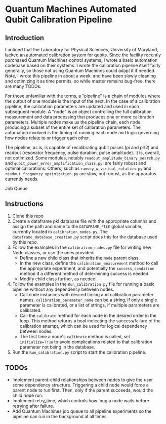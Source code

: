 # Quantum Machines Automated Qubit Calibration Pipeline

## Introduction
I noticed that the Laboratory for Physical Sciences, University of Maryland, lacked an automated calibration system for qubits. 
Since the facility recently purchased Quantum Machines control systems, I wrote a basic automation codebase based on their systems.
I wrote the calibration pipeline itself fairly generally, so those not using Quantum Machines could adapt it if needed.
Note, I wrote this pipeline in about a week: and have been slowly cleaning and optimizing it as time permits, so while master remains bug-free, there are many TODOs.

For those unfamiliar with the terms, a "pipeline" is a chain of modules where the output of one module is the input of the next.
In the case of a calibration pipeline, the calibration parameters are updated and used in each subsequent module.
A "node" is an object controlling the full calibration measurement and data processing that produces one or more calibration parameters.
Multiple nodes make us the pipeline chain, each node producing a subset of the entire set of calibration parameters.
The automation involved is the timing of running each node and logic governing how nodes relate to or trigger each other.

The pipeline, as is, is capable of recalibrating qubit pulses (pi and pi/2) and readout (resonator frequency, pulse duration, pulse amplitude).
It is, overall, not optimized.
Some modules, notably `readout_amplitude_binary_search.py` and `qubit_power_error_amplification_class.py`, are fairly robust and optimal calibrations.
Others, such as `ramsey_w_virtual_rotation.py` and `readout_frequency_optimization.py` are slow, but robust, as the apparatus currently needs.


Job Queue


## Instructions
1. Clone this repo
2. Create a dataframe pkl database file with the appropriate columns and assign the path and name to the `DATAFRAME_FILE` global variable, currently located in `calibration_nodes.py`. The `dataframe_database_creation.py` script does this for the database used by this repo.
3. Follow the examples in the `calibration_nodes.py` file for writing new Node classes, or use the ones provided.
   - Define a new child class that inherits the `Node` parent class.
   - In the new class, define the `calibration_measurement` method to call the appropriate experiment, and potentially the `success_condition` method if a different method of determining success is needed.
   - Modify child class further, as needed.
4. Follow the examples in the `Run_calibration.py` file for running a basic pipeline without any dependency between nodes.
   - Call node instances with desired timing and calibration parameter names. `calibration_parameter_name` can be a string, if only a single parameter is calibrated, or a list of strings, if multiple parameters are calibrated.
   - Call the `calibrate` method for each node in the desired order in the loop. This method returns a bool indicating the success/failure of the calibration attempt, which can be used for logical dependency between nodes.
   - The first time a node's `calibrate` method is called, set `initialize=True` to avoid complications related to that calibration parameter not being in the database.
5. Run the `Run_calibration.py` script to start the calibration pipeline.

## TODOs
- Implement parent-child relationships between nodes to give the user some dependency structure. Triggering a child node would force a parent node to run first. Then, only if the parent succeeds, would the child node run.
- Implement retry_time, which controls how long a node waits before retrying after failure.
- Add Quantum Machines job queue to all pipeline experiments so the pipeline can run in the background at all times.
